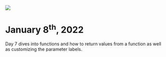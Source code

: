 <img src="https://code.kx.com/q/img/fizzbuzz.png"/>
     
# January 8<sup>th</sup>, 2022
Day 7 dives into functions and how to return values from a function as well as customizing the parameter labels.<br>
